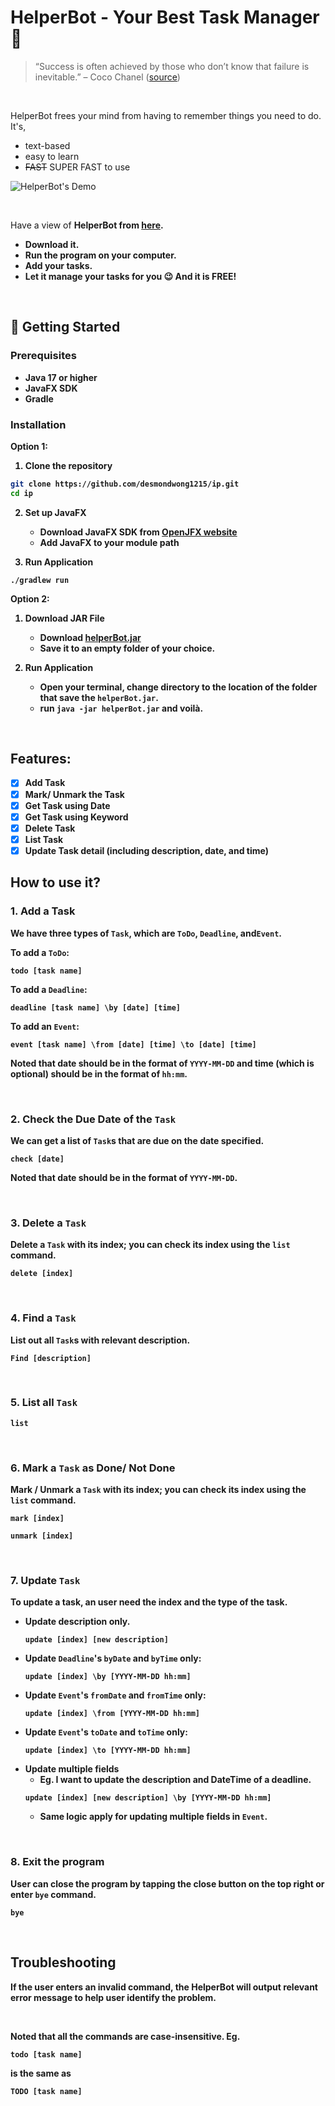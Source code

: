 # HelperBot - Your Best Task Manager 🥇
> “Success is often achieved by those who don’t know that failure is inevitable.” – Coco Chanel ([source](https://dansilvestre.com/productivity-quotes))

<br>

HelperBot frees your mind from having to remember things you need to do. It's,

* text-based
* easy to learn
* ~~FAST~~ SUPER FAST to use

![HelperBot's Demo](./Ui.png)

<br>

Have a view of <b>HelperBot<b> from [here](https://github.com/desmondwong1215/ip).

* Download it.
* Run the program on your computer.
* Add your tasks.
* Let it manage your tasks for you 😉
  And it is FREE!

<br>

## 🚀 Getting Started

### Prerequisites
- Java 17 or higher
- JavaFX SDK
- Gradle

### Installation

Option 1:
1. **Clone the repository**
```bash
git clone https://github.com/desmondwong1215/ip.git
cd ip
```

2. **Set up JavaFX**
    - Download JavaFX SDK from [OpenJFX website](https://openjfx.io/)
    - Add JavaFX to your module path

1. **Run Application**
```
./gradlew run
```

Option 2:

1. **Download JAR File**
    - Download [helperBot.jar](https://github.com/desmondwong1215/ip/releases)
    - Save it to an empty folder of your choice.

2. **Run Application**
    - Open your terminal, change directory to the location of the folder that save the `helperBot.jar`.
    - run `java -jar helperBot.jar` and voilà.

<br>

## Features:
- [x] Add Task
- [x] Mark/ Unmark the Task
- [x] Get Task using Date
- [x] Get Task using Keyword
- [x] Delete Task
- [x] List Task
- [x] Update Task detail (including description, date, and time)

## How to use it?

### 1. Add a Task
We have three types of `Task`, which are `ToDo`, `Deadline`, and`Event`.

To add a `ToDo`:
```
todo [task name]
```

To add a `Deadline`:
```
deadline [task name] \by [date] [time]
```

To add an `Event`:
```
event [task name] \from [date] [time] \to [date] [time]
```
Noted that date should be in the format of `YYYY-MM-DD` and time (which is optional) should be in the format of `hh:mm`.

<br>

### 2. Check the Due Date of the `Task`
We can get a list of `Task`s that are due on the date specified.
```
check [date]
```
Noted that date should be in the format of `YYYY-MM-DD`.

<br>

### 3. Delete a `Task`
Delete a `Task` with its index; you can check its index using the `list` command.
```
delete [index]
```

<br>

### 4. Find a `Task`
List out all `Task`s with relevant description.
```
Find [description]
```

<br>

### 5. List all `Task`
```
list
```

<br>

### 6. Mark a `Task` as Done/ Not Done
Mark / Unmark a `Task` with its index; you can check its index using the `list` command.
```
mark [index]
```

```
unmark [index]
```

<br>

### 7. Update `Task`
To update a task, an user need the index and the type of the task. 
* Update description only.
    ```
    update [index] [new description]
    ```
* Update `Deadline`'s `byDate` and `byTime` only:
    ```
    update [index] \by [YYYY-MM-DD hh:mm]
    ```
* Update `Event`'s `fromDate` and `fromTime` only:
    ```
    update [index] \from [YYYY-MM-DD hh:mm]
    ```
* Update `Event`'s `toDate` and `toTime` only:
    ```
    update [index] \to [YYYY-MM-DD hh:mm]
    ```
* Update multiple fields
  * Eg. I want to update the description and DateTime of a deadline.
  ```
  update [index] [new description] \by [YYYY-MM-DD hh:mm]
  ```
  * Same logic apply for updating multiple fields in `Event`.

<br> 

### 8. Exit the program
User can close the program by tapping the close button on the top right or enter `bye` command.
```
bye
```

<br>

## Troubleshooting
If the user enters an invalid command, the HelperBot will output relevant error message to help user 
identify the problem.

<br>

Noted that all the commands are case-insensitive.
Eg.
```
todo [task name]
```
is the same as
```
TODO [task name]
```